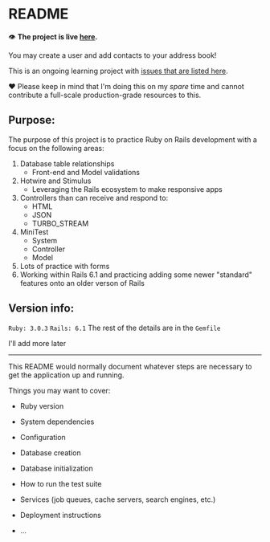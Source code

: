 # README

:eye: **The project is live [here](https://address-book-production.onrender.com/login).**

You may create a user and add contacts to your address book!

This is an ongoing learning project with [issues that are listed here](https://github.com/devjona/address-book-hotwire/issues/46). 

:heart: Please keep in mind that I'm doing this on my *spare* time and cannot contribute a full-scale production-grade resources to this.

## Purpose:
The purpose of this project is to practice Ruby on Rails development with a focus on the following areas:
1. Database table relationships
    - Front-end and Model validations
1. Hotwire and Stimulus
    - Leveraging the Rails ecosystem to make responsive apps
1. Controllers than can receive and respond to:
    - HTML
    - JSON
    - TURBO_STREAM
1. MiniTest
    - System
    - Controller
    - Model
1. Lots of practice with forms
1. Working within Rails 6.1 and practicing adding some newer "standard" features onto an older verson of Rails

## Version info:
`Ruby: 3.0.3`
`Rails: 6.1`
The rest of the details are in the `Gemfile`

I'll add more later

---

This README would normally document whatever steps are necessary to get the
application up and running.

Things you may want to cover:

* Ruby version

* System dependencies

* Configuration

* Database creation

* Database initialization

* How to run the test suite

* Services (job queues, cache servers, search engines, etc.)

* Deployment instructions

* ...
